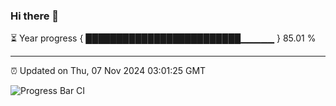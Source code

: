 ### Hi there 👋

⏳ Year progress { █████████████████████████▁▁▁▁▁ } 85.01 %

---

⏰ Updated on Thu, 07 Nov 2024 03:01:25 GMT

![Progress Bar CI](https://github.com/IshwaranRudhara/GIT-ACTION/workflows/Progress%20Bar%20CI/badge.svg)

